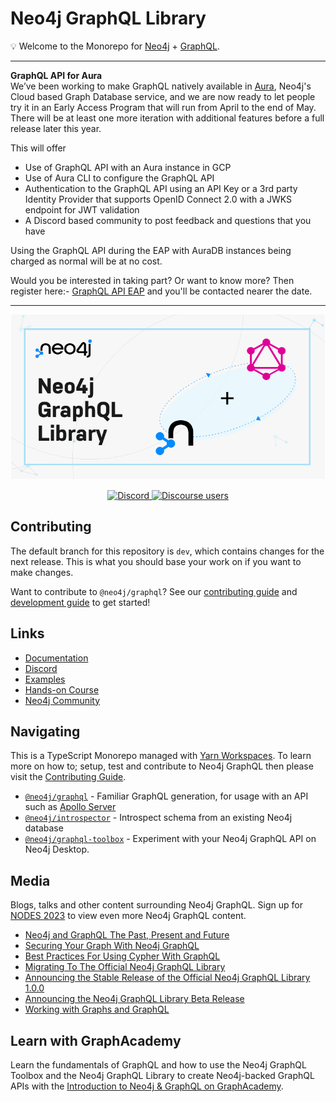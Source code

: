 # Neo4j GraphQL Library

💡 Welcome to the Monorepo for [Neo4j](https://neo4j.com/) + [GraphQL](https://graphql.org/).

___

**GraphQL API for Aura**  
We’ve been working to make GraphQL natively available in [Aura](https://neo4j.com/cloud/platform/aura-graph-database/), Neo4j's Cloud based Graph Database service,  and we are now ready to let people try it in an Early Access Program that will run from April to the end of May.  There will be at least one more iteration with additional features before a full release later this year.

This will offer

* Use of GraphQL API with an Aura instance in GCP
* Use of Aura CLI to configure the GraphQL API
* Authentication to the GraphQL API using an API Key or a 3rd party Identity Provider that supports OpenID Connect 2.0 with a JWKS endpoint for JWT validation
* A Discord based community to post feedback and questions that you have

Using the GraphQL API during the EAP with AuraDB instances being charged as normal will be at no cost.

Would you be interested in taking part? Or want to know more? Then register here:-  [GraphQL API EAP](https://forms.gle/gr8n8sx8S8yXFZzj8) and you'll be contacted nearer the date.
___

![Neo4j + GraphQL](./images/banner.png)

<p align="center">
  <a href="https://discord.gg/neo4j">
    <img alt="Discord" src="https://img.shields.io/discord/787399249741479977?logo=discord&logoColor=white">
  </a>
  <a href="https://community.neo4j.com/c/drivers-stacks/graphql/33">
    <img alt="Discourse users" src="https://img.shields.io/discourse/users?logo=discourse&server=https%3A%2F%2Fcommunity.neo4j.com">
  </a>
</p>

## Contributing

The default branch for this repository is `dev`, which contains changes for the next
release. This is what you should base your work on if you want to make changes.

Want to contribute to `@neo4j/graphql`? See our [contributing guide](./CONTRIBUTING.md)
and [development guide](./docs/contributing/DEVELOPING.md) to get started!

## Links

* [Documentation](https://neo4j.com/docs/graphql-manual/current/)
* [Discord](https://discord.gg/neo4j)
* [Examples](./examples)
* [Hands-on Course](https://graphacademy.neo4j.com/courses/graphql-basics/?ref=graphql)
* [Neo4j Community](https://community.neo4j.com/c/drivers-stacks/graphql/33)

## Navigating

This is a TypeScript Monorepo managed with [Yarn Workspaces](https://classic.yarnpkg.com/en/docs/workspaces/).
To learn more on how to; setup, test and contribute to Neo4j GraphQL then please
visit the [Contributing Guide](./CONTRIBUTING.md).

* [`@neo4j/graphql`](./packages/graphql) - Familiar GraphQL generation, for usage
   with an API such as [Apollo Server](https://www.apollographql.com/docs/apollo-server/)
* [`@neo4j/introspector`](./packages/introspector) - Introspect schema from an existing Neo4j database
* [`@neo4j/graphql-toolbox`](https://www.github.com/neo4j/graphql-toolbox) - Experiment with your Neo4j GraphQL API on Neo4j Desktop.

## Media

Blogs, talks and other content surrounding Neo4j GraphQL. Sign up for
[NODES 2023](https://dev.neo4j.com/44xcEfm) to view even more Neo4j
GraphQL content.

* [Neo4j and GraphQL The Past, Present and Future](https://youtu.be/sZ-eBznM71M)
* [Securing Your Graph With Neo4j GraphQL](https://medium.com/neo4j/securing-your-graph-with-neo4j-graphql-91a2d7b08631)
* [Best Practices For Using Cypher With GraphQL](https://youtu.be/YceBpk01Gxs)
* [Migrating To The Official Neo4j GraphQL Library](https://youtu.be/4_rp1ikvFKc)
* [Announcing the Stable Release of the Official Neo4j GraphQL Library 1.0.0](https://medium.com/neo4j/announcing-the-stable-release-of-the-official-neo4j-graphql-library-1-0-0-6cdd30cd40b)
* [Announcing the Neo4j GraphQL Library Beta Release](https://medium.com/neo4j/announcing-the-neo4j-graphql-library-beta-99ae8541bbe7)
* [Working with Graphs and GraphQL](https://youtu.be/qXQDG2GAs5w)

## Learn with GraphAcademy

Learn the fundamentals of GraphQL and how to use the Neo4j GraphQL Toolbox and the Neo4j GraphQL Library to create Neo4j-backed GraphQL APIs with the [Introduction to Neo4j & GraphQL on GraphAcademy](https://graphacademy.neo4j.com/courses/graphql-basics/?ref=graphql).
